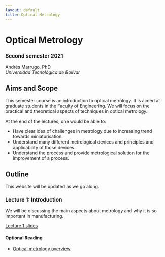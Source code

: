 ```yaml
---
layout: default
title: Optical Metrology
---
```


# Optical Metrology

### Second semester 2021

Andrés Marrugo, PhD       
*Universidad Tecnológica de Bolívar*

##  Aims and Scope

This semester course is an introduction to optical metrology. It is aimed at graduate students in the Faculty of Engineering. We will focus on the practical and theoretical aspects of techniques in optical metrology.

At the end of the lectures, one would be able to:

- Have clear idea of challenges in metrology due to increasing trend towards miniaturisation.
- Understand many different metrological devices and principles and applicability of those devices.
- Understand the process and provide metrological solution for the improvement of a process.

<!-- Prior knowledge of this course includes probability, linear algebra, and calculus. Programming experience in MATLAB is desirable, but not required. -->


<!-- This semester course is an introduction to computer vision. It is aimed at graduate students in the Faculty of Engineering. We will focus on the practical and theoretical aspects of techniques in computer vision. -->

<!-- At the end of the lectures, one would be able to:

- Have clear idea of challenges in computer vision due to increasing use in mobile applications.
- Understand many different computer vision algorithms and approaches.
- Implement computer vision algorithms for mid-level vision tasks. -->


<!-- ## Useful Resources

### Tutorials, review materials

- [MATLAB tutorial](matlab.intro.html)
- More MATLAB tutorials: [basic operations][bo], [programming][pro], [working with images][wim]
- [Linear algebra review](http://www.cse.ucsd.edu/classes/wi05/cse252a/linear_algebra_review.pdf)
- [Random variables review](http://www.cse.ucsd.edu/classes/wi05/cse252a/random_var_review.pdf)

[bo]: matlab_ops_tutorial.m
[pro]:matlab_prog_tutorial.m
[wim]: matlab_image_tutorial.m

### MATLAB reference

- [MATLAB guide from Mathworks](http://www.mathworks.com/access/helpdesk/help/techdoc/matlab.html)
- [MATLAB image processing toolbox](http://www.mathworks.com/access/helpdesk/help/toolbox/images/)
- [Writing fast code](http://www.mathworks.com/matlabcentral/fileexchange/5685) -->


## Outline

This website will be updated as we go along.

### Lecture 1: Introduction

We will be discussing the main aspects about metrology and why it is so important in manufacturing. 

[Lecture 1 slides]({{site.url}}lectures/Lecture_01_.pdf)

#### Optional Reading

- [Optical metrology overview]({{site.url}}pdfs/01-optical-metrology-overview.pdf)

<!--

### Lecture 2: Methods in Surface Metrology
We will first dive into this topic to do a lab practice next friday March 1st. In this lecture we introduce several basic concepts about surface measurements and characterization. The quantification of roughness and the different roughness scores. How roughness is related to the manufacturing process.

Please read the *Robust 3D surface recovery paper* below.

[Lecture 2 slides]({{site.url}}lectures/Lecture_04.pdf)

#### Readings

- [Robust 3D surface recovery paper](https://arxiv.org/abs/1901.08153)
- [David Whitehose - Surfaces and their Measurement - Chapters 2 and 4](pdfs/whitehouse-surfaces-and-their-measurement-(2002).pdf)

### Assignment 1

Surface roughness characterization. **Due date:** 2019-04-20.

- [Assignment 1]({{site.url}}pdfs/Roughness-activity-presentation.pdf)
- [White-Light Interference 3D Microscopes]({{site.url}}pdfs/10-kevin-g-harding-handbook-of-optical-dimensional-metrology-wli-microscopy.pdf)
- [Standard 3D matlab .mat file](https://www.dropbox.com/s/f9tr9z18bwoxu8c/standard_R3D.mat?dl=0)
- [Standard 3D in csv format](https://www.dropbox.com/sh/cpt4x2xopdrqkbj/AACJpXsd-GhgCfWLlcpL9wJFa?dl=0)

#### Suplementary material for assignment 1

[David J. Whitehouse-Surfaces and their Measurement Chap 1 and 2](https://www.dropbox.com/s/d4mcz2v2hkyq5lm/David%20J.%20Whitehouse-Surfaces%20and%20their%20Measurement%20%282002%29.pdf?dl=0)
[Specification-iso-4287](https://www.dropbox.com/s/nbri2six0kqbeuc/Specification-iso-4287.pdf?dl=0)

### Lecture 3: Basic Optical Principles and Imaging Systems

In this lecture we will discuss the Basic Optical Principles and Imaging Systems.

[Lecture 3 slides]({{site.url}}lectures/Lecture_03.pdf)

#### Recommended Readings

- [Gasvik - Optical Metrology - Chapters 1 and 2]({{site.url}}pdfs/gasvik-01-02.pdf)
- [Giancoli - Optical Instruments]({{site.url}}pdfs/giancoli-ch-25-optical-instruments.pdf)

### Lecture 4: Random Data and Characterization of Measurement Systems

In this lecture we will be discussing about random data, their properties and measurement systems. We will also discuss static and dynamic characterization of measurement systems.

[Lecture 4 slides]({{site.url}}lectures/Lecture_02.pdf)

#### Recommended Readings

- [J Bendat and A Piersol - Random Data - Chapter 1]({{site.url}}pdfs/02-Bendat-Piersol-chapter-01.pdf)
- [A student's guide to Data and Error Analysis - Chapter 5 and 7]({{site.url}}pdfs/guide-to-data-and-error-analysis.pdf)
- [A Beginner's Guide to Uncertainty of Measurement]({{site.url}}pdfs/mgpg11.pdf)
- [Linear regression]({{site.url}}https://en.wikipedia.org/wiki/Regression_analysis#Linear_regression "Regression analysis - Wikipedia, the free encyclopedia")

### Lecture 4: Cont'd

In this lecture we focus on practical aspects and calculations of characterization of measurement systems, calibration and uncertainty via confidence interval estimation.

For the calculations we will be using Python via Ipython (Jupyter) notebooks. Please [download the Anaconda](https://www.continuum.io/downloads) distribution that contains Python and many more scientific packages.

The notebooks for this lecture:

- Illustration of Confidence Intervals ([View](http://nbviewer.jupyter.org/github/agmarrugo/optical-metrology/blob/gh-pages/notebooks/confidence-intervals.ipynb), [Download](https://github.com/agmarrugo/optical-metrology/tree/gh-pages)).
- Calibration ([View](http://nbviewer.jupyter.org/github/agmarrugo/optical-metrology/blob/gh-pages/notebooks/calibracion.ipynb), [Download](https://github.com/agmarrugo/optical-metrology/tree/gh-pages)).

Exercise:

- [Fiting data.](http://nbviewer.jupyter.org/github/agmarrugo/optical-metrology/blob/gh-pages/notebooks/fitting.ipynb)

#### Recommended Readings

- [A Statistical Overview on Univariate Calibration, Inverse Regression, and Detection Limits]({{site.url}}pdfs/Mass_Spectrom._Rev._Lavagnini_2006.pdf)
- [Notes on device calibration]({{site.url}}pdfs/03-NoteDeviceCalibration.pdf)
- [J Bendat and A Piersol - Statistical Principles  - Chapter 4]({{site.url}}pdfs/04-Bendat-Piersol-chapter-04.pdf)


### Lecture 5: Interferometry

In this lecture we will be discussing about the fundamentals of interferometry and its applications.

[Lecture 5 slides]({{site.url}}lectures/Lecture_05.pdf)

-->

